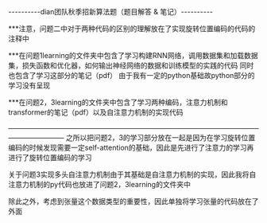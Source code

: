 ----------dian团队秋季招新算法题（题目解答 & 笔记）----------

***注意，问题二中对于两种代码的区别的理解放在了实现旋转位置编码的代码的注释中

***在问题1learning的文件夹中包含了学习构建RNN网络，调用数据集和加载数据集，损失函数和优化器，如何输出神经网络的数据和训练模型的实践的代码
同时也包含了学习这部分的笔记（pdf）
由于我有一定的python基础故python部分的学习没有呈现

***在问题2，3learning的文件夹中包含了学习两种编码，注意力机制和transformer的笔记（pdf）以及自注意力机制的实现代码

————————————————————————————————————————————
之所以把问题2，3的学习部分放在一起是因为在学习旋转位置编码的时候发现需要一定self-attention的基础，因此是先进行了注意力的学习再进行了旋转位置编码的学习

关于问题3实现多头自注意力机制由于其基础是自注意力机制的实现，因此我将自注意力机制的py代码也放进了问题2，3learning的文件夹中

除此之外，考虑到张量这个数据类型的重要性，因此单独将学习张量的代码放在了外面
